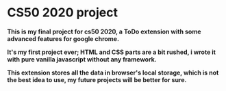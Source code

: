 # CS50 2020 project

**This is my final project for cs50 2020, a ToDo extension with some advanced features for google chrome.**

**It's my first project ever; HTML and CSS parts are a bit rushed, i wrote it with pure vanilla javascript without any framework.**

**This extension stores all the data in browser's local storage, which is not the best idea to use, my future projects will be better for sure.**


